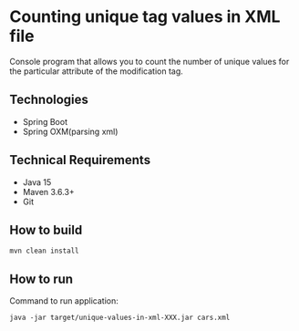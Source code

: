 # Counting unique tag values in XML file

Console program that allows you to count the number of unique values for the particular attribute of the modification tag.

## Technologies
* Spring Boot
* Spring OXM(parsing xml)

## Technical Requirements

* Java 15
* Maven 3.6.3+
* Git

## How to build

`mvn clean install`

## How to run

Command to run application:

`java -jar target/unique-values-in-xml-XXX.jar cars.xml`
